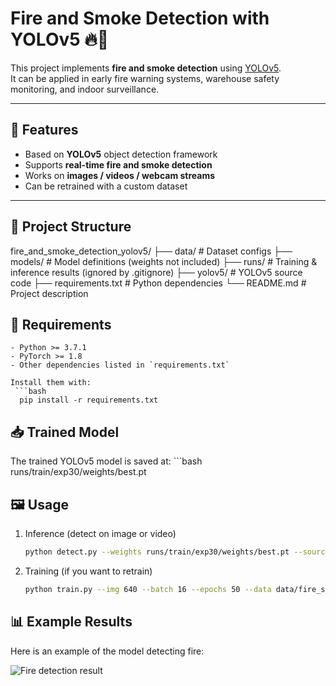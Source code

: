 # Fire and Smoke Detection with YOLOv5 🔥💨

This project implements **fire and smoke detection** using [YOLOv5](https://github.com/ultralytics/yolov5).  
It can be applied in early fire warning systems, warehouse safety monitoring, and indoor surveillance.  

---

## 🚀 Features
- Based on **YOLOv5** object detection framework  
- Supports **real-time fire and smoke detection**  
- Works on **images / videos / webcam streams**  
- Can be retrained with a custom dataset  

---

## 📂 Project Structure
  fire_and_smoke_detection_yolov5/
  ├── data/ # Dataset configs
  ├── models/ # Model definitions (weights not included)
  ├── runs/ # Training & inference results (ignored by .gitignore)
  ├── yolov5/ # YOLOv5 source code
  ├── requirements.txt # Python dependencies
  └── README.md # Project description

## 🔧 Requirements
    - Python >= 3.7.1  
    - PyTorch >= 1.8  
    - Other dependencies listed in `requirements.txt`  

    Install them with:  
     ```bash
      pip install -r requirements.txt

## 📥 Trained Model

  The trained YOLOv5 model is saved at:
    ```bash
    runs/train/exp30/weights/best.pt

## 🖼️ Usage
1. Inference (detect on image or video)
    ```bash
    python detect.py --weights runs/train/exp30/weights/best.pt --source 0
2. Training (if you want to retrain)
    ```bash 
    python train.py --img 640 --batch 16 --epochs 50 --data data/fire_smoke.yaml --weights yolov5s.pt --device 0
## 📊 Example Results
Here is an example of the model detecting fire:

![Fire detection result](fire_detect.jpg)



